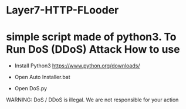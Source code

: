 # Layer7-HTTP-FLooder
 # simple script made of python3.  To Run DoS (DDoS) Attack  How to use  

- Install Python3 https://www.python.org/downloads/  
 
 - Open Auto Installer.bat
 
 - Open DoS.py
 
 WARNING: DoS / DDoS is illegal. We are not responsible for your action
 

